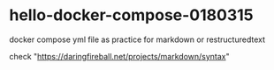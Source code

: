 # hello-docker-compose-0180315
docker compose yml file as practice for markdown or restructuredtext

check "https://daringfireball.net/projects/markdown/syntax"
